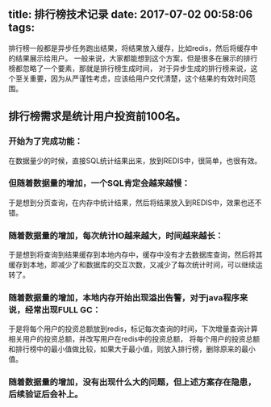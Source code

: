 title: 排行榜技术记录
date: 2017-07-02 00:58:06
tags:
---

排行榜一般都是异步任务跑出结果，将结果放入缓存，比如redis，然后将缓存中的结果展示给用户。
一般来说，大家都能想到这个方案，但是很多在展示的排行榜都忽略了一个要素，那就是排行榜生成时间，
对于异步生成的排行榜来说，这个至关重要，因为从严谨性考虑，应该给用户交代清楚，这个结果的有效时间范围。

## 排行榜需求是统计用户投资前100名。

### 开始为了完成功能：
在数据量少的时候，直接SQL统计结果出来，放到REDIS中，很简单，也很有效。
### 但随着数据量的增加，一个SQL肯定会越来越慢：
于是想到分页查询，在内存中统计结果，然后将结果放入到REDIS中，效果也还不错。
### 随着数据量的增加，每次统计IO越来越大，时间越来越长：
于是想到将查询到结果缓存到本地内存中，缓存中没有才去数据库查询，然后将其缓存到本地，即减少了和数据库的交互次数，又减少了每次统计时间，可以继续运转了。
### 随着数据量的增加，本地内存开始出现溢出告警，对于java程序来说，经常出现FULL GC：
于是将每个用户的投资总额放到redis，标记每次查询的时间，下次增量查询计算相关用户的投资总额，并改写用户在redis中的投资总额，
将每个用户的投资总额和排行榜中的最小值做比较，如果大于最小值，则放入排行榜，删除原来的最小值。
### 随着数据量的增加，没有出现什么大的问题，但上述方案存在隐患，后续验证后会补上。

